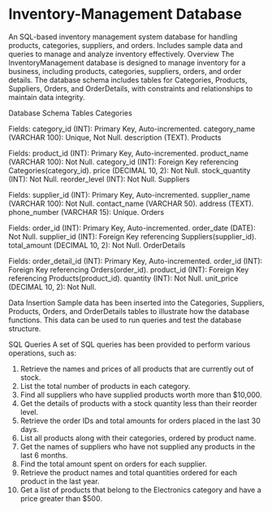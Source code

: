 # Inventory-Management Database
An SQL-based inventory management system database for handling products, categories, suppliers, and orders. Includes sample data and queries to manage and analyze inventory effectively.
Overview
The InventoryManagement database is designed to manage inventory for a business, including products, categories, suppliers, orders, and order details. The database schema includes tables for Categories, Products, Suppliers, Orders, and OrderDetails, with constraints and relationships to maintain data integrity.

Database Schema
Tables
Categories

Fields:
category_id (INT): Primary Key, Auto-incremented.
category_name (VARCHAR 100): Unique, Not Null.
description (TEXT).
Products

Fields:
product_id (INT): Primary Key, Auto-incremented.
product_name (VARCHAR 100): Not Null.
category_id (INT): Foreign Key referencing Categories(category_id).
price (DECIMAL 10, 2): Not Null.
stock_quantity (INT): Not Null.
reorder_level (INT): Not Null.
Suppliers

Fields:
supplier_id (INT): Primary Key, Auto-incremented.
supplier_name (VARCHAR 100): Not Null.
contact_name (VARCHAR 50).
address (TEXT).
phone_number (VARCHAR 15): Unique.
Orders

Fields:
order_id (INT): Primary Key, Auto-incremented.
order_date (DATE): Not Null.
supplier_id (INT): Foreign Key referencing Suppliers(supplier_id).
total_amount (DECIMAL 10, 2): Not Null.
OrderDetails

Fields:
order_detail_id (INT): Primary Key, Auto-incremented.
order_id (INT): Foreign Key referencing Orders(order_id).
product_id (INT): Foreign Key referencing Products(product_id).
quantity (INT): Not Null.
unit_price (DECIMAL 10, 2): Not Null.

Data Insertion
Sample data has been inserted into the Categories, Suppliers, Products, Orders, and OrderDetails tables to illustrate how the database functions. This data can be used to run queries and test the database structure.

SQL Queries
A set of SQL queries has been provided to perform various operations, such as:


1.	Retrieve the names and prices of all products that are currently out of stock.
2.	List the total number of products in each category.
3.	Find all suppliers who have supplied products worth more than $10,000.
4.	Get the details of products with a stock quantity less than their reorder level.
5.	Retrieve the order IDs and total amounts for orders placed in the last 30 days.
6.	List all products along with their categories, ordered by product name.
7.	Get the names of suppliers who have not supplied any products in the last 6 months.
8.	Find the total amount spent on orders for each supplier.
9.	Retrieve the product names and total quantities ordered for each product in the last year.
10.	Get a list of products that belong to the Electronics category and have a price greater than $500.
